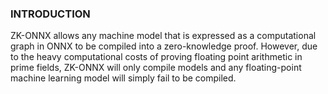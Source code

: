 ### INTRODUCTION

ZK-ONNX allows any machine model that is expressed as a computational graph in ONNX to be compiled into a zero-knowledge proof. However, due to the heavy computational costs of proving floating point arithmetic in prime fields, ZK-ONNX will only compile models and any floating-point machine learning model will simply fail to be compiled.
